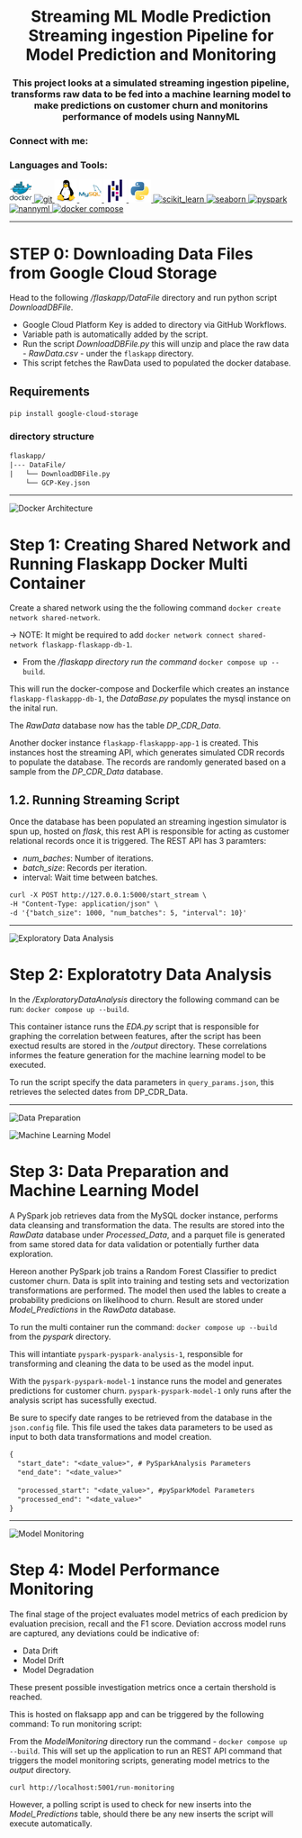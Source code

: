<h1 align="center">Streaming ML Modle Prediction Streaming ingestion Pipeline for Model Prediction and Monitoring</h1>
<h3 align="center">This project looks at a simulated streaming ingestion pipeline, transforms raw data to be fed into a machine learning model to make predictions on customer churn and monitorins performance of models using NannyML</h3>

<h3 align="left">Connect with me:</h3>
<p align="left">
</p>

<h3 align="left">Languages and Tools:</h3>
<p align="left"> 
  <a href="https://www.docker.com/" target="_blank" rel="noreferrer"> 
    <img src="https://raw.githubusercontent.com/devicons/devicon/master/icons/docker/docker-original-wordmark.svg" alt="docker" width="40" height="40"/> 
  </a> 
  <a href="https://git-scm.com/" target="_blank" rel="noreferrer"> 
    <img src="https://www.vectorlogo.zone/logos/git-scm/git-scm-icon.svg" alt="git" width="40" height="40"/> 
  </a> 
  <a href="https://www.linux.org/" target="_blank" rel="noreferrer"> 
    <img src="https://raw.githubusercontent.com/devicons/devicon/master/icons/linux/linux-original.svg" alt="linux" width="40" height="40"/> 
  </a> 
  <a href="https://www.mysql.com/" target="_blank" rel="noreferrer"> 
    <img src="https://raw.githubusercontent.com/devicons/devicon/master/icons/mysql/mysql-original-wordmark.svg" alt="mysql" width="40" height="40"/> 
  </a> 
  <a href="https://pandas.pydata.org/" target="_blank" rel="noreferrer"> 
    <img src="https://raw.githubusercontent.com/devicons/devicon/2ae2a900d2f041da66e950e4d48052658d850630/icons/pandas/pandas-original.svg" alt="pandas" width="40" height="40"/> 
  </a> 
  <a href="https://www.python.org" target="_blank" rel="noreferrer"> 
    <img src="https://raw.githubusercontent.com/devicons/devicon/master/icons/python/python-original.svg" alt="python" width="40" height="40"/> 
  </a> 
  <a href="https://scikit-learn.org/" target="_blank" rel="noreferrer"> 
    <img src="https://upload.wikimedia.org/wikipedia/commons/0/05/Scikit_learn_logo_small.svg" alt="scikit_learn" width="40" height="40"/> 
  </a> 
  <a href="https://seaborn.pydata.org/" target="_blank" rel="noreferrer"> 
    <img src="https://seaborn.pydata.org/_images/logo-mark-lightbg.svg" alt="seaborn" width="40" height="40"/> 
  </a> 
  <a href="https://spark.apache.org/" target="_blank" rel="noreferrer"> 
    <img src="https://spark.apache.org/images/spark-logo-trademark.png" alt="pyspark" width="40" height="40"/> 
  </a> 
  <a href="https://nannyml.com/" target="_blank" rel="noreferrer"> 
    <img src="https://nannyml.com/static/images/logo-white.svg" alt="nannyml" width="40" height="40"/> 
  </a> 
  <a href="https://docs.docker.com/compose/" target="_blank" rel="noreferrer"> 
    <img src="https://www.docker.com/wp-content/uploads/2022/03/Moby-logo.png" alt="docker compose" width="40" height="40"/> 
  </a>
</p>


---
# STEP 0: Downloading Data Files from Google Cloud Storage

Head to the following _/flaskapp/DataFile_ directory and run python script _DownloadDBFile_. <br>
- Google Cloud Platform Key is added to directory via GitHub Workflows. 
- Variable path is automatically added by the script. <br>
- Run the script _DownloadDBFile.py_ this will unzip and place the raw data - _RawData.csv_ - under the ```flaskapp``` directory. <br>
- This script fetches the RawData used to populated the docker database.

## Requirements
```pip install google-cloud-storage```

### directory structure
```
flaskapp/ 
|--- DataFile/ 
|   └── DownloadDBFile.py 
    └── GCP-Key.json
```
---

![Docker Architecture](PlantUMLDiagrams/Docker-Architecture.png)
# Step 1: Creating Shared Network and Running Flaskapp Docker Multi Container
Create a shared network using the the following command ```docker create network shared-network```.

-> NOTE: It might be required to add ```docker network connect shared-network flaskapp-flaskapp-db-1```.

 - From the _/flaskapp directory run the command_ ```docker compose up --build```.

This will run the docker-compose and Dockerfile which creates an instance ```flaskapp-flaskappp-db-1```, the _DataBase.py_ populates the mysql instance on the inital run.

The _RawData_ database now has the table _DP_CDR_Data_.

Another docker instance ```flaskapp-flaskappp-app-1``` is created. This instances host the streaming API, which generates simulated CDR records to populate the database. 
The records are randomly generated based on a sample from the _DP_CDR_Data_ database. 

## 1.2. Running Streaming Script
Once the database has been populated an streaming ingestion simulator is spun up, hosted on _flask_, this rest API is responsible for acting as customer relational records once it is triggered. The REST API has 3 paramters: 
 - _num_baches_: Number of iterations.
 - _batch_size_: Records per iteration.
 - interval: Wait time between batches.
   
```
curl -X POST http://127.0.0.1:5000/start_stream \ 
-H "Content-Type: application/json" \ 
-d '{"batch_size": 1000, "num_batches": 5, "interval": 10}' 
```
***

![Exploratory Data Analysis](PlantUMLDiagrams/PySparkEDAScript.png)
# Step 2: Exploratotry Data Analysis
In the _/ExploratoryDataAnalysis_ directory the following command can be run: ```docker compose up --build```.

This container istance runs the _EDA.py_ script that is responsible for graphing the correlation between features, after the script has been exectud results are stored in the _/output_ directory. These correlations informes the feature generation for the machine learning model to be executed.

To run the script specify the data parameters in ```query_params.json```, this retrieves the selected dates from DP_CDR_Data.

***

![Data Preparation](PlantUMLDiagrams/PySparkAnalysis.png)

![Machine Learning Model](PlantUMLDiagrams/pySparkModel.png)
# Step 3: Data Preparation and Machine Learning Model
A PySpark job retrieves data from the MySQL docker instance, performs data cleansing and transformation the data. The results are stored into the _RawData_ database under _Processed_Data_, and a parquet file is generated from same stored data for data validation or potentially further data exploration.

Hereon another PySpark job trains a Random Forest Classifier to predict customer churn. Data is split into training and testing sets and vectorization transformations are performed. The model then used the lables to create a probability predicions on likelihood to churn. Result are stored under _Model_Predictions_ in the _RawData_ database.

To run the multi container run the command: ```docker compose up --build``` from the _pyspark_ directory. 

This will intantiate ```pyspark-pyspark-analysis-1```, responsible for transforming and cleaning the data to be used as the model input. 

With the ```pyspark-pyspark-model-1``` instance runs the model and generates predictions for customer churn. ```pyspark-pyspark-model-1``` only runs after the analysis script has sucessfully exectud.

Be sure to specify date ranges to be retrieved from the database in the ```json.config``` file. This file used the takes data parameters to be used as input to both data transformations and model creation.

```
{
  "start_date": "<date_value>", # PySparkAnalysis Parameters
  "end_date": "<date_value>"

  "processed_start": "<date_value>", #pySparkModel Parameters
  "processed_end": "<date_value>"
}

```
***

![Model Monitoring](PlantUMLDiagrams/Model_Monitoring.png)
# Step 4: Model Performance Monitoring

The final stage of the project evaluates model metrics of each predicion by evaluation precision, recall and the F1 score. Deviation accross model runs are captured, any deviations could be indicative of:
- Data Drift
- Model Drift
- Model Degradation

These present possible investigation metrics once a certain thershold is reached. 

This is hosted on flaksapp app and can be triggered by the following command:
To run monitoring script:

From the _ModelMonitoring_ directory run the command - ```docker compose up --build```. This will set up the application to run an REST API command that triggers the model monitoring scripts, generating model metrics to the _output_ directory.

```
curl http://localhost:5001/run-monitoring 
```
However, a polling script is used to check for new inserts into the _Model_Predictions_ table, should there be any new inserts the script will execute automatically.
